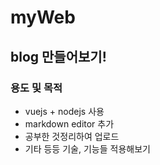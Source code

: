 # myWeb

## blog 만들어보기!

### 용도 및 목적
* vuejs + nodejs 사용
* markdown editor 추가
* 공부한 것정리하여  업로드
* 기타 등등 기술, 기능들 적용해보기

